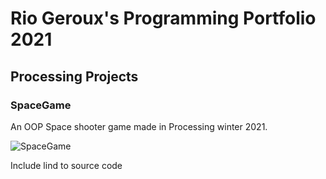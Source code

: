 # Rio Geroux's Programming Portfolio 2021 

## Processing Projects

### SpaceGame

An OOP Space shooter game made in Processing winter 2021.

![SpaceGame](https://github.com/Rio-G/ProgramingPortfolio/blob/gh-pages/images/SpaceGame.png?raw=true)

Include lind to source code
